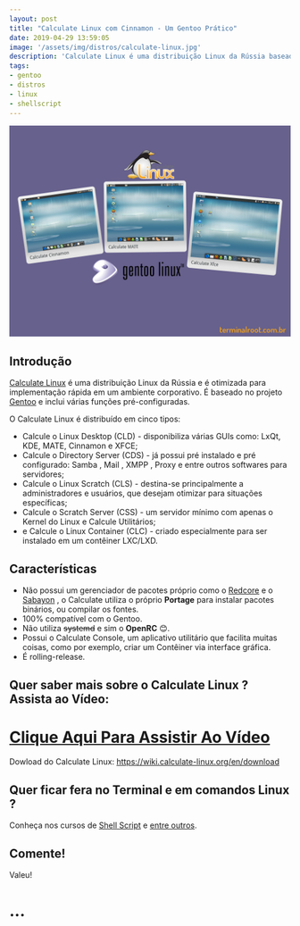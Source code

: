 ```yaml
---
layout: post
title: "Calculate Linux com Cinnamon - Um Gentoo Prático"
date: 2019-04-29 13:59:05
image: '/assets/img/distros/calculate-linux.jpg'
description: 'Calculate Linux é uma distribuição Linux da Rússia baseada no Gentoo.'
tags:
- gentoo
- distros
- linux
- shellscript
---
```


![Calculate Linux com Cinnamon - Um Gentoo Prático](/assets/img/distros/calculate-linux.jpg)

## Introdução

[Calculate Linux](https://wiki.calculate-linux.org) é uma distribuição Linux da Rússia e é otimizada para implementação rápida em um ambiente corporativo. É baseado no projeto [Gentoo](https://gentoo.org) e inclui várias funções pré-configuradas.

O Calculate Linux é distribuído em cinco tipos: 

+ Calcule o Linux Desktop (CLD) - disponibiliza várias GUIs como: LxQt, KDE, MATE, Cinnamon e XFCE;
+ Calcule o Directory Server (CDS) - já possui pré instalado e pré configurado: Samba , Mail , XMPP , Proxy e entre outros softwares para servidores;
+ Calcule o Linux Scratch (CLS) - destina-se principalmente a administradores e usuários, que desejam otimizar para situações específicas;
+ Calcule o Scratch Server (CSS) - um servidor mínimo com apenas o Kernel do Linux e Calcule Utilitários;
+ e Calcule o Linux Container (CLC) - criado especialmente para ser instalado em um contêiner LXC/LXD.

## Características

+ Não possui um gerenciador de pacotes próprio como o [Redcore](http://terminalroot.com.br/2018/09/redcore-linux-um-gentoo-simples-de-instalar.html) e o [Sabayon](http://terminalroot.com.br/2018/02/como-instalar-o-sabayon-um-gentoo-facil.html) , o Calculate utiliza o próprio **Portage** para instalar pacotes binários, ou compilar os fontes.
+ 100% compatível com o Gentoo.
+ Não utiliza ~~systemd~~ e sim o **OpenRC** 😊.
+ Possui o Calculate Console, um aplicativo utilitário que facilita muitas coisas, como por exemplo, criar um Contêiner via interface gráfica.
+ É rolling-release.


## Quer saber mais sobre o Calculate Linux ? Assista ao Vídeo:

# [Clique Aqui Para Assistir Ao Vídeo](https://youtu.be/FBcCoOw_bLs)

Dowload do Calculate Linux: <https://wiki.calculate-linux.org/en/download>

## Quer ficar fera no Terminal e em comandos Linux ?

Conheça nos cursos de [Shell Script](http://terminalroot.com.br/shell) e [entre outros](http://terminalroot.com.br/cursos).

## Comente!

Valeu!
# ...

<script async src="https://pagead2.googlesyndication.com/pagead/js/adsbygoogle.js"></script>

<!-- Informat -->
<ins class="adsbygoogle"
 style="display:block"
 data-ad-client="ca-pub-2838251107855362"
 data-ad-slot="2327980059"
 data-ad-format="auto"
 data-full-width-responsive="true"></ins>

<script>
(adsbygoogle = window.adsbygoogle || []).push({});
</script>

